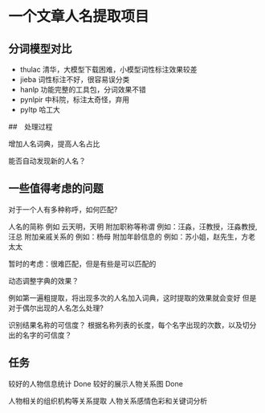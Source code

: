 # 一个文章人名提取项目

## 分词模型对比

- thulac 清华，大模型下载困难，小模型词性标注效果较差
- jieba 词性标注不好，很容易误分类
- hanlp 功能完整的工具包，分词效果不错
- pynlpir 中科院，标注太奇怪，弃用
- pyltp 哈工大

##　处理过程

增加人名词典，提高人名占比

能否自动发现新的人名？

## 一些值得考虑的问题

对于一个人有多种称呼，如何匹配?

人名的简称 例如 云天明，天明
附加职称等称谓 例如：汪淼，汪教授，汪淼教授,汪总
附加亲戚关系的 例如：杨母
附加年龄信息的 例如：苏小姐，赵先生，方老太太

暂时的考虑：很难匹配，但是有些是可以匹配的


动态调整字典的效果？

例如第一遍粗提取，将出现多次的人名加入词典，这时提取的效果就会变好
但是对于偶尔出现的人名怎么处理?

识别结果名称的可信度？
根据名称列表的长度，每个名字出现的次数，以及切分出的名字的可信度？

## 任务

较好的人物信息统计 Done
较好的展示人物关系图 Done

人物相关的组织机构等关系提取
人物关系感情色彩和关键词分析
